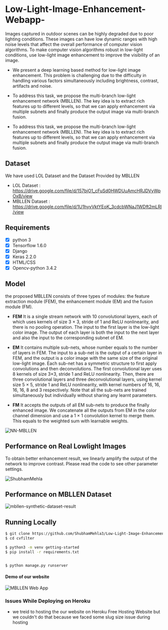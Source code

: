 # Low-Light-Image-Enhancement-Webapp-
Images captured in outdoor scenes can be highly degraded due to poor lighting conditions. These images can have low dynamic ranges with high noise levels that affect the overall performance of computer vision algorithms. To make computer vision algorithms robust in low-light conditions, use low-light image enhancement to improve the visibility of an image.

- We present a deep learning based method for low-light image enhancement. This
problem is challenging due to the difficulty in handling various factors simultaneously
including brightness, contrast, artifacts and noise.

- To address this task, we propose the
multi-branch low-light enhancement network (MBLLEN). The key idea is to extract rich
features up to different levels, so that we can apply enhancement via multiple subnets
and finally produce the output image via multi-branch fusion. 

- To address this task, we propose the
multi-branch low-light enhancement network (MBLLEN). The key idea is to extract rich
features up to different levels, so that we can apply enhancement via multiple subnets
and finally produce the output image via multi-branch fusion.



## Dataset
We have used LOL Dataset and the Dataset Provided by MBLLEN 

- LOL Dataset : https://drive.google.com/file/d/157bjO1_cFuSd0HWDUuAmcHRJDVyWpOxB/view 
- MBLLEN Dataset : https://drive.google.com/file/d/1U1hyvVktYEoK_3cdcbWNaJ1WDft2mLRl/view 

## Requirements ##

- [x] python 3  
- [x] Tensorflow 1.6.0
- [x] Django  
- [x] Keras 2.2.0
- [x] HTML/CSS
- [x] Opencv-python 3.4.2

## Model 

the proposed MBLLEN consists of three types of modules: the feature
extraction module (FEM), the enhancement module (EM) and the fusion module (FM).

- **FEM** It is a single stream network with 10 convolutional layers, each of which uses
kernels of size 3 × 3, stride of 1 and ReLU nonlinearity, and there is no pooling operation.
The input to the first layer is the low-light color image. The output of each layer is both the
input to the next layer and also the input to the corresponding subnet of EM.

- **EM** It contains multiple sub-nets, whose number equals to the number of layers in FEM.
The input to a sub-net is the output of a certain layer in FEM, and the output is a color image
with the same size of the original low-light image. Each sub-net has a symmetric structure to
first apply convolutions and then deconvolutions. The first convolutional layer uses 8 kernels
of size 3×3, stride 1 and ReLU nonlinearity. Then, there are three convolutional layers and
three deconvolutional layers, using kernel size 5 × 5, stride 1 and ReLU nonlinearity, with
kernel numbers of 16, 16, 16, 16, 8 and 3 respectively. Note that all the sub-nets are trained
simultaneously but individually without sharing any learnt parameters.

- **FM** It accepts the outputs of all EM sub-nets to produce the finally enhanced image.
We concatenate all the outputs from EM in the color channel dimension and use a 1 × 1
convolution kernel to merge them. This equals to the weighted sum with learnable weights.

![NN-MBLLEN](https://user-images.githubusercontent.com/65397085/122346292-6a2ed500-cf66-11eb-9297-607ecd6ce496.jpg)


## Performance on Real Lowlight Images

To obtain better enhancement result, we linearly amplify the output of the network to improve contrast. Please read the code to see other parameter settings. 

![ShubhamMehla](https://user-images.githubusercontent.com/65397085/122344998-fb9d4780-cf64-11eb-8a4e-1e8191be5e47.jpg)


## Performance on MBLLEN Dataset

![mbllen-synthetic-dataset-result](https://user-images.githubusercontent.com/65397085/122345582-a31a7a00-cf65-11eb-9a85-db4bd9c13b8f.jpg)


## Running Locally
```sh
$ git clone https://github.com/ShubhamMehla3/Low-Light-Image-Enhancement-Webapp-.git
$ cd cvfilter

$ python3 -m venv getting-started
$ pip install -r requirements.txt


$ python manage.py runserver

```

#### Demo of our website
![MBLLEN Web App](https://user-images.githubusercontent.com/66743388/122350072-816fc180-cf6a-11eb-9814-a41f0e02e85d.gif)

### Issues While Deploying on Heroku 
- we treid to hosting the our website on Heroku Free Hosting Website but we couldn't do that because we faced some slug size issue during hosting 

